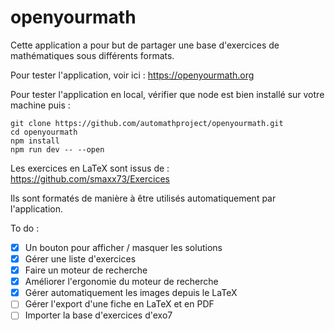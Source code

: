 # openyourmath

Cette application a pour but de partager une base d'exercices de mathématiques sous différents formats. 

Pour tester l'application, voir ici : https://openyourmath.org

Pour tester l'application en local, vérifier que node est bien installé sur votre machine puis : 
```
git clone https://github.com/automathproject/openyourmath.git
cd openyourmath
npm install
npm run dev -- --open
```

Les exercices en LaTeX sont issus de : 
https://github.com/smaxx73/Exercices

Ils sont formatés de manière à être utilisés automatiquement par l'application.

To do :
- [x] Un bouton pour afficher / masquer les solutions
- [x] Gérer une liste d'exercices
- [x] Faire un moteur de recherche
- [x] Améliorer l'ergonomie du moteur de recherche
- [x] Gérer automatiquement les images depuis le LaTeX
- [ ] Gérer l'export d'une fiche en LaTeX et en PDF
- [ ] Importer la base d'exercices d'exo7
